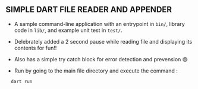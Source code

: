 ## SIMPLE DART FILE READER AND APPENDER

- A sample command-line application with an entrypoint in `bin/`, library code
in `lib/`, and example unit test in `test/`.

- Delebrately added a 2 second pause while reading file and displaying its contents for fun!!

- Also has a simple try catch block for error detection and prevension 😄

- Run by going to the main file directory and execute the command :
```
  dart run
```
